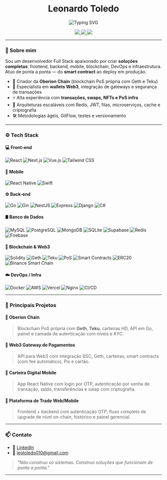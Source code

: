 <h1 align="center">Leonardo Toledo</h1>

<p align="center">
  <img src="https://readme-typing-svg.herokuapp.com?font=Fira+Code&size=24&pause=1000&color=F7F7F7&center=true&vCenter=true&width=780&lines=Full+Stack+Dev+%7C+Blockchain+Builder+%7C+PoS+Infra;Smart+Contracts+%2F+Wallets+%2F+Gateways+Web3;React+Native+%7C+Vue+%7C+Next.js+%7C+Go+%7C+Solidity;Mobile%2C+Web%2C+Backend%2C+DevOps+%26+Infra+Completa" alt="Typing SVG" />
</p>

<p align="center">
  <a href="https://www.linkedin.com/in/leonardo-toledo0/">
    <img src="https://img.shields.io/badge/LinkedIn-LeonardoToledo0-blue?logo=linkedin" />
  </a>
  <a href="mailto:leotoledo010@gmail.com">
    <img src="https://img.shields.io/badge/Gmail-leotoledo010%40gmail.com-red?logo=gmail" />
  </a>
  <a href="https://github.com/LeonardoToledo0">
    <img src="https://img.shields.io/github/followers/LeonardoToledo0?style=social" />
  </a>
</p>

---

### 🧠 Sobre mim

Sou um desenvolvedor Full Stack apaixonado por criar **soluções completas**: frontend, backend, mobile, blockchain, DevOps e infraestrutura. Atuo de ponta a ponta — do **smart contract** ao deploy em produção.

- 🚀 Criador da **Oberion Chain** (blockchain PoS própria com Geth e Teku)
- 🔐 Especialista em **wallets Web3**, integração de gateways e segurança de transações
- ⚡ Alta experiência com **transações, swaps, NFTs e PoS infra**
- 🔄 Arquiteturas escaláveis com Redis, JWT, filas, microserviços, cache e criptografia
- 🛠️ Metodologias ágeis, GitFlow, testes e versionamento

---

### ⚙️ Tech Stack

#### 💻 Front-end
![React](https://img.shields.io/badge/-React-61DAFB?logo=react)
![Next.js](https://img.shields.io/badge/-Next.js-000000?logo=next.js)
![Vue.js](https://img.shields.io/badge/-Vue.js-4FC08D?logo=vue.js)
![Tailwind CSS](https://img.shields.io/badge/-Tailwind-38B2AC?logo=tailwind-css)

#### 📱 Mobile
![React Native](https://img.shields.io/badge/-React_Native-61DAFB?logo=react)
![Swift](https://img.shields.io/badge/-Swift-336791?logo=swift)

#### ⚙️ Back-end
![Go](https://img.shields.io/badge/-Go-00ADD8?logo=go)
![Gin](https://img.shields.io/badge/-Gin-00ADD8?logo=go)
![NestJS](https://img.shields.io/badge/-NestJS-E0234E?logo=nestjs)
![Express](https://img.shields.io/badge/-Express-000000?logo=express)
![Django](https://img.shields.io/badge/-Django-092E20?logo=django)
![C#](https://img.shields.io/badge/-C%23-239120?logo=c-sharp&logoColor=white)

#### 🛢️ Banco de Dados
![MySQL](https://img.shields.io/badge/-MySQL-4479A1?logo=mysql)
![PostgreSQL](https://img.shields.io/badge/-PostgreSQL-336791?logo=postgresql)
![MongoDB](https://img.shields.io/badge/-MongoDB-47A248?logo=mongodb)
![SQLite](https://img.shields.io/badge/-SQLite-003B57?logo=sqlite)
![Supabase](https://img.shields.io/badge/-Supabase-3ECF8E?logo=supabase)
![Redis](https://img.shields.io/badge/-Redis-336791?logo=redis)
![Firebase](https://img.shields.io/badge/-Firebase-000000?logo=firebase)


#### 🧬 Blockchain & Web3
![Solidity](https://img.shields.io/badge/-Solidity-363636?logo=solidity)
![Geth](https://img.shields.io/badge/-Geth-F2A900?logo=ethereum)
![Teku](https://img.shields.io/badge/-Teku-00BFFF?logo=ethereum)
![PoS](https://img.shields.io/badge/-Proof%20of%20Stake-6A1B9A)
![Smart Contracts](https://img.shields.io/badge/-Smart%20Contracts-FF5722)
![ERC20](https://img.shields.io/badge/-ERC20-009688)
![Binance Smart Chain](https://img.shields.io/badge/-BSC-000000?logo=binance)

#### ☁️ DevOps / Infra
![Docker](https://img.shields.io/badge/-Docker-2496ED?logo=docker)
![AWS](https://img.shields.io/badge/-AWS-232F3E?logo=amazon-aws)
![Vercel](https://img.shields.io/badge/-Vercel-000000?logo=vercel)
![Nginx](https://img.shields.io/badge/-Nginx-009639?logo=nginx)
![CI/CD](https://img.shields.io/badge/-CI%2FCD-0A0A0A?logo=githubactions)

---

### 💼 Principais Projetos

#### 🔹 **Oberion Chain**
> Blockchain PoS própria com **Geth**, **Teku**, carteiras HD, API em Go, painel e camada de autenticação com níveis e KYC.

#### 🔹 **Web3 Gateway de Pagamentos**
> API para Web3 com integração BSC, Geth, carteiras, smart contracts (com fee automático), Pix e cartão.

#### 🔹 **Carteira Digital Mobile**
> App React Native com login por OTP, autenticação por senha de transação, saldo, transferências e swap com criptografia.

#### 🔹 **Plataforma de Trade Web/Mobile**
> Frontend + backend com autenticação OTP, fluxo completo de upgrade de nível on-chain, histórico e painel gerencial.

---

### 📫 Contato

- 💼 [LinkedIn](https://www.linkedin.com/in/leonardo-toledo0/)
- 📧 leotoledo010@gmail.com

> *"Não construo só sistemas. Construo soluções que funcionam de ponta a ponta."*

---
